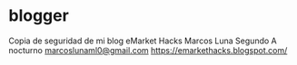 # blogger
Copia de seguridad de mi blog eMarket Hacks
Marcos Luna
Segundo A nocturno
marcoslunaml0@gmail.com
https://emarkethacks.blogspot.com/
